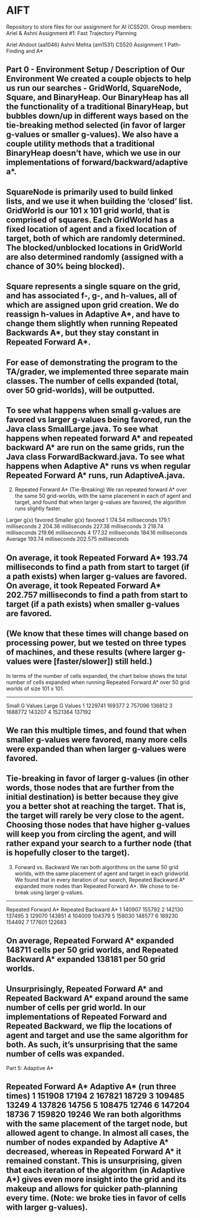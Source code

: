 # AIFT

Repository to store files for our assignment for AI (CS520).
Group members: Ariel & Ashni
Assignment #1: Fast Trajectory Planning


Ariel Ahdoot (aa1046)
Ashni Mehta (am1531)
CS520 Assignment 1
Path-Finding and A*


Part 0 - Environment Setup / Description of Our Environment
We created a couple objects to help us run our searches - GridWorld, SquareNode, Square, and BinaryHeap. Our BinaryHeap has all the functionality of a traditional BinaryHeap, but bubbles down/up in different ways based on the tie-breaking method selected (in favor of larger g-values or smaller g-values). We also have a couple utility methods that a traditional BinaryHeap doesn’t have, which we use in our implementations of forward/backward/adaptive a*. 
---
SquareNode is primarily used to build linked lists, and we use it when building the ‘closed’ list.
GridWorld is our 101 x 101 grid world, that is comprised of squares. Each GridWorld has a fixed location of agent and a fixed location of target, both of which are randomly determined. The blocked/unblocked locations in GridWorld are also determined randomly (assigned with a chance of 30% being blocked).
---
Square represents a single square on the grid, and has associated f-, g-, and h-values, all of which are assigned upon grid creation. We do reassign h-values in Adaptive A*, and have to change them slightly when running Repeated Backwards A*, but they stay constant in Repeated Forward A*.
---
For ease of demonstrating the program to the TA/grader, we implemented three separate main classes. The number of cells expanded (total, over 50 grid-worlds), will be outputted.
---
To see what happens when small g-values are favored vs larger g-values being favored, run the Java class SmallLarge.java.
To see what happens when repeated forward A* and repeated backward A* are run on the same grids, run the Java class ForwardBackward.java.
To see what happens when Adaptive A* runs vs when regular Repeated Forward A* runs, run AdaptiveA.java.
---
2. Repeated Forward A* (Tie-Breaking)
We ran repeated forward A* over the same 50 grid-worlds, with the same placement in each of agent and target, and found that when larger g-values are favored, the algorithm runs slightly faster.




Larger g(x) favored
Smaller g(x) favored
1
174.54 milliseconds
179.1 milliseconds
2
204.36 milliseconds
227.38 milliseconds
3
218.74 milliseconds
219.66 milliseconds
4
177.32 milliseconds
184.16 milliseconds
Average
193.74 milliseconds
202.575 milliseconds


On average, it took Repeated Forward A* 193.74 milliseconds to find a path from start to target (if a path exists) when larger g-values are favored.
On average, it took Repeated Forward A* 202.757 milliseconds to find a path from start to target (if a path exists) when smaller g-values are favored.
---
(We know that these times will change based on processing power, but we tested on three types of machines, and these results (where larger g-values were [faster/slower]) still held.)
---
In terms of the number of cells expanded, the chart below shows the total number of cells expanded when running Repeated Forward A* over 50 grid worlds of size 101 x 101. 

---

Small G Values
Large G Values
1
1229741
169377
2
757096
136812
3
1688772
143207
4
1521364
137192

We ran this multiple times, and found that when smaller g-values were favored, many more cells were expanded than when larger g-values were favored. 
---
Tie-breaking in favor of larger g-values (in other words, those nodes that are further from the initial destination) is better because they give you a better shot at reaching the target. That is, the target will rarely be very close to the agent. Choosing those nodes that have higher g-values will keep you from circling the agent, and will rather expand your search to a further node (that is hopefully closer to the target).
---
3. Forward vs. Backward
We ran both algorithms on the same 50 grid worlds, with the same placement of agent and target in each gridworld. We found that in every iteration of our search, Repeated Backward A* expanded more nodes than Repeated Forward A*. We chose to tie-break using larger g-values.
---



Repeated Forward A*
Repeated Backward A*
1
140907
155792
2
142130
137495
3
129070
143851
4
104009
104379
5
158030
148577
6
189230
154492
7
177601
122683

On average, Repeated Forward A* expanded 148711 cells per 50 grid worlds, and Repeated Backward A* expanded 138181 per 50 grid worlds.
---
Unsurprisingly, Repeated Forward A* and Repeated Backward A* expand around the same number of cells per grid world. In our implementations of Repeated Forward and Repeated Backward, we flip the locations of agent and target and use the same algorithm for both. As such, it’s unsurprising that the same number of cells was expanded. 
---
			
Part 5: Adaptive A*




Repeated Forward A*
Adaptive A* (run three times)
1
151908
17194
2
167821
18729
3
109485
13249
4
137826
14756
5
108475
12746
6
147204
18736
7
159820
19246
We ran both algorithms with the same placement of the target node, but allowed agent to change.
In almost all cases, the number of nodes expanded by Adaptive A* decreased, whereas in Repeated Forward A* it remained constant. This is unsurprising, given that each iteration of the algorithm (in Adaptive A*) gives even more insight into the grid and its makeup and allows for quicker path-planning every time. (Note: we broke ties in favor of cells with larger g-values).
---

